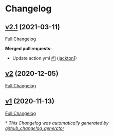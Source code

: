 # Changelog

## [v2.1](https://github.com/tj-actions/puppeteer/tree/v2.1) (2021-03-11)

[Full Changelog](https://github.com/tj-actions/puppeteer/compare/v2...v2.1)

**Merged pull requests:**

- Update action.yml [\#1](https://github.com/tj-actions/puppeteer/pull/1) ([jackton1](https://github.com/jackton1))

## [v2](https://github.com/tj-actions/puppeteer/tree/v2) (2020-12-05)

[Full Changelog](https://github.com/tj-actions/puppeteer/compare/v1...v2)

## [v1](https://github.com/tj-actions/puppeteer/tree/v1) (2020-11-13)

[Full Changelog](https://github.com/tj-actions/puppeteer/compare/ceef5cb09c57ddee0b498a83d61bfaa86e6765df...v1)



\* *This Changelog was automatically generated by [github_changelog_generator](https://github.com/github-changelog-generator/github-changelog-generator)*
